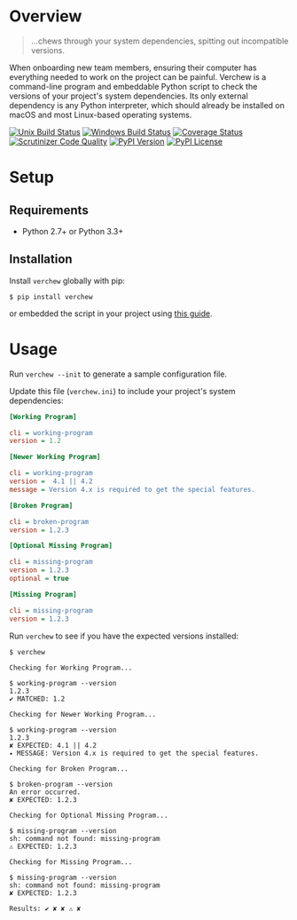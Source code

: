 # Overview

> ...chews through your system dependencies, spitting out incompatible versions.

When onboarding new team members, ensuring their computer has everything needed to work on the project can be painful. Verchew is a command-line program and embeddable Python script to check the versions of your project's system dependencies. Its only external dependency is any Python interpreter, which should already be installed on macOS and most Linux-based operating systems.

[![Unix Build Status](https://img.shields.io/travis/jacebrowning/verchew/develop.svg?label=unix)](https://travis-ci.org/jacebrowning/verchew)
[![Windows Build Status](https://img.shields.io/appveyor/ci/jacebrowning/verchew/develop.svg?label=windows)](https://ci.appveyor.com/project/jacebrowning/verchew)
[![Coverage Status](https://img.shields.io/coveralls/jacebrowning/verchew/develop.svg)](https://coveralls.io/r/jacebrowning/verchew)
[![Scrutinizer Code Quality](https://img.shields.io/scrutinizer/g/jacebrowning/verchew.svg)](https://scrutinizer-ci.com/g/jacebrowning/verchew/?branch=develop)
[![PyPI Version](https://img.shields.io/pypi/v/verchew.svg)](https://pypi.python.org/pypi/verchew)
[![PyPI License](https://img.shields.io/pypi/l/verchew.svg)](https://pypi.org/project/verchew)

# Setup

## Requirements

* Python 2.7+ or Python 3.3+

## Installation

Install `verchew` globally with pip:

```text
$ pip install verchew
```

or embedded the script in your project using [this guide](https://verchew.readthedocs.io/en/latest/cli/vendoring/).

# Usage

Run `verchew --init` to generate a sample configuration file.

Update this file (`verchew.ini`) to include your project's system dependencies:

```ini
[Working Program]

cli = working-program
version = 1.2

[Newer Working Program]

cli = working-program
version =  4.1 || 4.2
message = Version 4.x is required to get the special features.

[Broken Program]

cli = broken-program
version = 1.2.3

[Optional Missing Program]

cli = missing-program
version = 1.2.3
optional = true

[Missing Program]

cli = missing-program
version = 1.2.3
```

Run `verchew` to see if you have the expected versions installed:

```text
$ verchew

Checking for Working Program...

$ working-program --version
1.2.3
✔ MATCHED: 1.2

Checking for Newer Working Program...

$ working-program --version
1.2.3
✘ EXPECTED: 4.1 || 4.2
⭑ MESSAGE: Version 4.x is required to get the special features.

Checking for Broken Program...

$ broken-program --version
An error occurred.
✘ EXPECTED: 1.2.3

Checking for Optional Missing Program...

$ missing-program --version
sh: command not found: missing-program
⚠ EXPECTED: 1.2.3

Checking for Missing Program...

$ missing-program --version
sh: command not found: missing-program
✘ EXPECTED: 1.2.3

Results: ✔ ✘ ✘ ⚠ ✘
```
